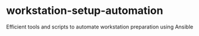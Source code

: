 # workstation-setup-automation
Efficient tools and scripts to automate workstation preparation using Ansible
